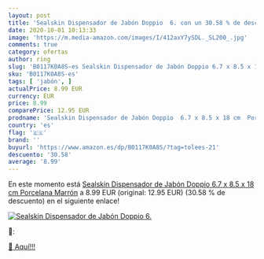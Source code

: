 ```yaml
---
layout: post
title: 'Sealskin Dispensador de Jabón Doppio  6. con un 30.58 % de descuento'
date: 2020-10-01 10:13:33
image: 'https://m.media-amazon.com/images/I/412axY7ySDL._SL200_.jpg'
comments: true
category: ofertas
author: ring
slug: 'B0117K0A8S-es Sealskin Dispensador de Jabón Doppio 6.7 x 8.5 x 18 cm...'
sku: 'B0117K0A8S-es'
tags: [ 'jabón', ]
actualPrice: 8.99 EUR
currency: EUR
price: 8.99
comparePrice: 12.95 EUR
prodname: 'Sealskin Dispensador de Jabón Doppio  6.7 x 8.5 x 18 cm  Porcelana  Marrón'
country: 'es'
flag: '🇪🇸'
brand: ''
buyurl: 'https://www.amazon.es/dp/B0117K0A8S/?tag=tolees-21'
descuento: '30.58'
average: '8.99'
---
```


En este momento está [Sealskin Dispensador de Jabón Doppio  6.7 x 8.5 x 18 cm  Porcelana  Marrón](https://www.amazon.es/dp/B0117K0A8S/?tag=tolees-21) a 8.99 EUR (original: 12.95 EUR) (30.58 %  de descuento) en el siguiente enlace!

[![Sealskin Dispensador de Jabón Doppio  6.](https://m.media-amazon.com/images/I/412axY7ySDL._SL200_.jpg)](https://www.amazon.es/dp/B0117K0A8S/?tag=tolees-21)

🔎:


[🛒 Aquí!!!](https://www.amazon.es/dp/B0117K0A8S/?tag=tolees-21)
